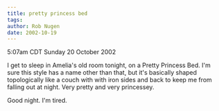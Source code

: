 ```yaml
---
title: pretty princess bed
tags: 
author: Rob Nugen
date: 2002-10-19
---
```


<p class=date>5:07am CDT Sunday 20 October 2002</p>

<p>I get to sleep in Amelia's old room tonight, on a Pretty Princess
Bed.  I'm sure this style has a name other than that, but it's
basically shaped topologically like a couch with with iron sides and
back to keep me from falling out at night.  Very pretty and very
princessey. </p>

<p>Good night.  I'm tired.</p>

